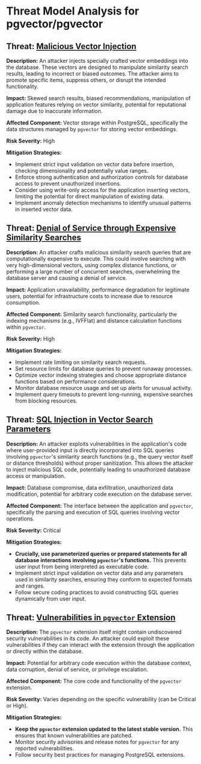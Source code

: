 # Threat Model Analysis for pgvector/pgvector

## Threat: [Malicious Vector Injection](./threats/malicious_vector_injection.md)

**Description:** An attacker injects specially crafted vector embeddings into the database. These vectors are designed to manipulate similarity search results, leading to incorrect or biased outcomes. The attacker aims to promote specific items, suppress others, or disrupt the intended functionality.

**Impact:** Skewed search results, biased recommendations, manipulation of application features relying on vector similarity, potential for reputational damage due to inaccurate information.

**Affected Component:** Vector storage within PostgreSQL, specifically the data structures managed by `pgvector` for storing vector embeddings.

**Risk Severity:** High

**Mitigation Strategies:**
*   Implement strict input validation on vector data before insertion, checking dimensionality and potentially value ranges.
*   Enforce strong authentication and authorization controls for database access to prevent unauthorized insertions.
*   Consider using write-only access for the application inserting vectors, limiting the potential for direct manipulation of existing data.
*   Implement anomaly detection mechanisms to identify unusual patterns in inserted vector data.

## Threat: [Denial of Service through Expensive Similarity Searches](./threats/denial_of_service_through_expensive_similarity_searches.md)

**Description:** An attacker crafts malicious similarity search queries that are computationally expensive to execute. This could involve searching with very high-dimensional vectors, using complex distance functions, or performing a large number of concurrent searches, overwhelming the database server and causing a denial of service.

**Impact:** Application unavailability, performance degradation for legitimate users, potential for infrastructure costs to increase due to resource consumption.

**Affected Component:** Similarity search functionality, particularly the indexing mechanisms (e.g., IVFFlat) and distance calculation functions within `pgvector`.

**Risk Severity:** High

**Mitigation Strategies:**
*   Implement rate limiting on similarity search requests.
*   Set resource limits for database queries to prevent runaway processes.
*   Optimize vector indexing strategies and choose appropriate distance functions based on performance considerations.
*   Monitor database resource usage and set up alerts for unusual activity.
*   Implement query timeouts to prevent long-running, expensive searches from blocking resources.

## Threat: [SQL Injection in Vector Search Parameters](./threats/sql_injection_in_vector_search_parameters.md)

**Description:** An attacker exploits vulnerabilities in the application's code where user-provided input is directly incorporated into SQL queries involving `pgvector`'s similarity search functions (e.g., the query vector itself or distance thresholds) without proper sanitization. This allows the attacker to inject malicious SQL code, potentially leading to unauthorized database access or manipulation.

**Impact:** Database compromise, data exfiltration, unauthorized data modification, potential for arbitrary code execution on the database server.

**Affected Component:** The interface between the application and `pgvector`, specifically the parsing and execution of SQL queries involving vector operations.

**Risk Severity:** Critical

**Mitigation Strategies:**
*   **Crucially, use parameterized queries or prepared statements for all database interactions involving `pgvector`'s functions.** This prevents user input from being interpreted as executable code.
*   Implement strict input validation on vector data and any parameters used in similarity searches, ensuring they conform to expected formats and ranges.
*   Follow secure coding practices to avoid constructing SQL queries dynamically from user input.

## Threat: [Vulnerabilities in `pgvector` Extension](./threats/vulnerabilities_in__pgvector__extension.md)

**Description:** The `pgvector` extension itself might contain undiscovered security vulnerabilities in its code. An attacker could exploit these vulnerabilities if they can interact with the extension through the application or directly within the database.

**Impact:** Potential for arbitrary code execution within the database context, data corruption, denial of service, or privilege escalation.

**Affected Component:** The core code and functionality of the `pgvector` extension.

**Risk Severity:** Varies depending on the specific vulnerability (can be Critical or High).

**Mitigation Strategies:**
*   **Keep the `pgvector` extension updated to the latest stable version.** This ensures that known vulnerabilities are patched.
*   Monitor security advisories and release notes for `pgvector` for any reported vulnerabilities.
*   Follow security best practices for managing PostgreSQL extensions.

